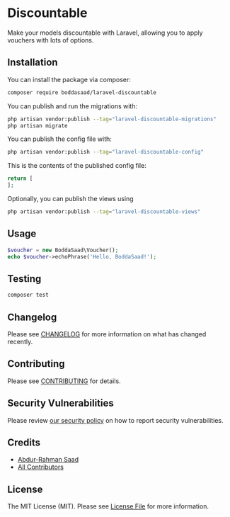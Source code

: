 # Discountable

Make your models discountable with Laravel, allowing you to apply vouchers with lots of options.


## Installation

You can install the package via composer:

```bash
composer require boddasaad/laravel-discountable
```

You can publish and run the migrations with:

```bash
php artisan vendor:publish --tag="laravel-discountable-migrations"
php artisan migrate
```

You can publish the config file with:

```bash
php artisan vendor:publish --tag="laravel-discountable-config"
```

This is the contents of the published config file:

```php
return [
];
```

Optionally, you can publish the views using

```bash
php artisan vendor:publish --tag="laravel-discountable-views"
```

## Usage

```php
$voucher = new BoddaSaad\Voucher();
echo $voucher->echoPhrase('Hello, BoddaSaad!');
```

## Testing

```bash
composer test
```

## Changelog

Please see [CHANGELOG](CHANGELOG.md) for more information on what has changed recently.

## Contributing

Please see [CONTRIBUTING](CONTRIBUTING.md) for details.

## Security Vulnerabilities

Please review [our security policy](../../security/policy) on how to report security vulnerabilities.

## Credits

- [Abdur-Rahman Saad](https://github.com/BoddaSaad)
- [All Contributors](../../contributors)

## License

The MIT License (MIT). Please see [License File](LICENSE.md) for more information.
